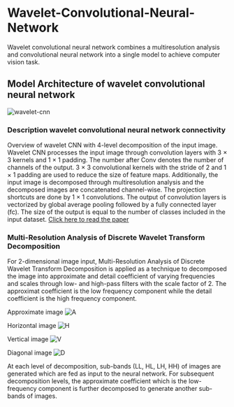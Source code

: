 # Wavelet-Convolutional-Neural-Network
Wavelet convolutional neural network  combines a multiresolution analysis and convolutional neural network into a single  model to achieve computer vision task.

## Model Architecture of wavelet convolutional neural network
![wavelet-cnn](https://user-images.githubusercontent.com/63404097/153762968-c4fccfaf-9940-41ea-ae1e-29630d4eecb8.png)

### Description wavelet convolutional neural network connectivity
 Overview of wavelet CNN with 4-level decomposition of the input image. Wavelet CNN processes the input image through
convolution layers with 3 × 3 kernels and 1 × 1 padding. The number after Conv denotes the number of channels of the output. 3 × 3
convolutional kernels with the stride of 2 and 1 × 1 padding are used to reduce the size of feature maps. Additionally, the input image is
decomposed through multiresolution analysis and the decomposed images are concatenated channel-wise. The projection shortcuts are done
by 1 × 1 convolutions. The output of convolution layers is vectorized by global average pooling followed by a fully connected layer (fc).
The size of the output is equal to the number of classes included in the input dataset.
[Click here to read the paper](https://arxiv.org/pdf/1805.08620.pdf)

### Multi-Resolution Analysis of Discrete Wavelet Transform Decomposition
For 2-dimensional image input, Multi-Resolution Analysis of Discrete Wavelet Transform Decomposition is applied as a technique to decomposed the image into approximate and detail coefficient of varying frequencies and scales through low- and high-pass filters with the scale factor of 2. The approximat coefficient is the low frequency component while the detail coefficient is the high frequency component.

Approximate image
![A](https://user-images.githubusercontent.com/63404097/153786311-03fbb2f6-9941-45c9-98e6-bb0320dfaf78.PNG)

Horizontal image
![H](https://user-images.githubusercontent.com/63404097/153786330-85594e96-a0c9-4992-8892-93e6ef72ccbd.PNG)

Vertical image
![V](https://user-images.githubusercontent.com/63404097/153786343-7987f1c1-6b6f-4909-b31b-aaab34887135.PNG)

Diagonal image
![D](https://user-images.githubusercontent.com/63404097/153786351-603aad20-8778-4375-8f4e-d4380e5c5c13.PNG)



At each level of decomposition, sub-bands (LL, HL, LH, HH) of images are generated which are fed as input to the neural network. For subsequent decomposition levels, the approximate coefficient which is the low-frequency component is further decomposed to generate another sub-bands of images.  


